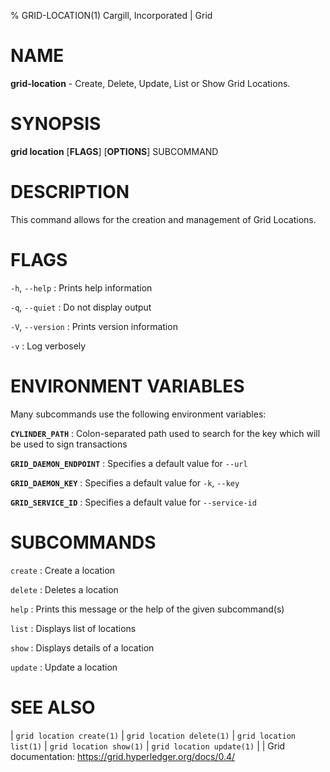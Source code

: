 % GRID-LOCATION(1) Cargill, Incorporated | Grid
<!--
  Copyright 2021 Cargill Incorporated
  Licensed under Creative Commons Attribution 4.0 International License
  https://creativecommons.org/licenses/by/4.0/
-->

NAME
====

**grid-location** - Create, Delete, Update, List or Show Grid Locations.

SYNOPSIS
========

**grid location** \[**FLAGS**\] \[**OPTIONS**\] SUBCOMMAND

DESCRIPTION
===========

This command allows for the creation and management of Grid Locations.

FLAGS
=====

`-h`, `--help`
: Prints help information

`-q`, `--quiet`
: Do not display output

`-V`, `--version`
: Prints version information

`-v`
: Log verbosely

ENVIRONMENT VARIABLES
=====================

Many subcommands use the following environment variables:

**`CYLINDER_PATH`**
: Colon-separated path used to search for the key which will be used
  to sign transactions

**`GRID_DAEMON_ENDPOINT`**
: Specifies a default value for `--url`

**`GRID_DAEMON_KEY`**
: Specifies a default value for  `-k`, `--key`

**`GRID_SERVICE_ID`**
: Specifies a default value for `--service-id`

SUBCOMMANDS
===========

`create`
: Create a location

`delete`
: Deletes a location

`help`
: Prints this message or the help of the given subcommand(s)

`list`
: Displays list of locations

`show`
: Displays details of a location

`update`
: Update a location

SEE ALSO
========
| `grid location create(1)`
| `grid location delete(1)`
| `grid location list(1)`
| `grid location show(1)`
| `grid location update(1)`
|
| Grid documentation: https://grid.hyperledger.org/docs/0.4/
